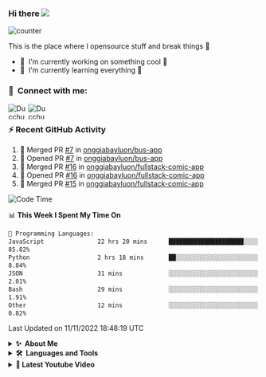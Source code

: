 ### Hi there <img src="https://media.giphy.com/media/hvRJCLFzcasrR4ia7z/giphy.gif" width=25>

![counter](https://enw1qku56qiqbo4.m.pipedream.net)

This is the place where I opensource stuff and break things 🐧

- 🐧 &nbsp;I’m currently working on something cool 🐧
- 🐧 &nbsp;I’m currently learning everything 🐧



### 🔗 &nbsp;Connect with me:

[<img align="left" alt="Ducchuy | YouTube" height="30" width="40" src="https://raw.githubusercontent.com/rahuldkjain/github-profile-readme-generator/master/src/images/icons/Social/youtube.svg" />][youtube]
[<img align="left" alt="Ducchuy | facebook" height="30" width="40" src="https://raw.githubusercontent.com/rahuldkjain/github-profile-readme-generator/master/src/images/icons/Social/facebook.svg" />][facebook]

<br />

### :zap: Recent GitHub Activity

  <!--START_SECTION:activity-->
1. 🎉 Merged PR [#7](https://github.com/onggiabayluon/bus-app/pull/7) in [onggiabayluon/bus-app](https://github.com/onggiabayluon/bus-app)
2. 💪 Opened PR [#7](https://github.com/onggiabayluon/bus-app/pull/7) in [onggiabayluon/bus-app](https://github.com/onggiabayluon/bus-app)
3. 🎉 Merged PR [#16](https://github.com/onggiabayluon/fullstack-comic-app/pull/16) in [onggiabayluon/fullstack-comic-app](https://github.com/onggiabayluon/fullstack-comic-app)
4. 💪 Opened PR [#16](https://github.com/onggiabayluon/fullstack-comic-app/pull/16) in [onggiabayluon/fullstack-comic-app](https://github.com/onggiabayluon/fullstack-comic-app)
5. 🎉 Merged PR [#15](https://github.com/onggiabayluon/fullstack-comic-app/pull/15) in [onggiabayluon/fullstack-comic-app](https://github.com/onggiabayluon/fullstack-comic-app)
  <!--END_SECTION:activity-->
 
 <!--START_SECTION:waka-->
![Code Time](http://img.shields.io/badge/Code%20Time-447%20hrs%2012%20mins-blue)

📊 **This Week I Spent My Time On** 

```text
💬 Programming Languages: 
JavaScript               22 hrs 20 mins      █████████████████████░░░░   85.82% 
Python                   2 hrs 18 mins       ██░░░░░░░░░░░░░░░░░░░░░░░   8.84% 
JSON                     31 mins             ░░░░░░░░░░░░░░░░░░░░░░░░░   2.01% 
Bash                     29 mins             ░░░░░░░░░░░░░░░░░░░░░░░░░   1.91% 
Other                    12 mins             ░░░░░░░░░░░░░░░░░░░░░░░░░   0.82%

```


 Last Updated on 11/11/2022 18:48:19 UTC
<!--END_SECTION:waka-->



<details>
  <summary><b>✨&nbsp;&nbsp;About&nbsp;Me</b></summary>
  <br/>

  I am a Student. 🐧

  **MY Project**
  
  All of my projects are released as open-source on GitHub, this includes some of my GitHub trending projects:
  - [Comic website](https://github.com/onggiabayluon/comic-node-docker) - My first project using nodejs mongodb docker.
  - [Hotel website](https://github.com/onggiabayluon/quanlikhachsan) - School project using python mysql.
  - [and many more &nbsp; ⏩](https://github.com/onggiabayluon?tab=repositories) 
</details>

<details>
  <summary><b>🛠️&nbsp;&nbsp;Languages&nbsp;and&nbsp;Tools</b></summary>
  <br/>
  <p align="left"><a href="https://nodejs.org" target="_blank"> <img src="https://raw.githubusercontent.com/devicons/devicon/master/icons/nodejs/nodejs-original-wordmark.svg" alt="nodejs" width="40"/> </a>
  <a href="https://www.mongodb.com/" target="_blank"> <img src="https://raw.githubusercontent.com/devicons/devicon/master/icons/mongodb/mongodb-original-wordmark.svg" alt="mongodb" width="40"/> </a>
  <a href="https://expressjs.com" target="_blank"> <img src="https://raw.githubusercontent.com/devicons/devicon/master/icons/express/express-original-wordmark.svg" alt="express" width="40"/> </a>
  <a href="https://www.docker.com/" target="_blank"> <img src="https://raw.githubusercontent.com/devicons/devicon/master/icons/docker/docker-original-wordmark.svg" alt="docker" width="40"/> </a>
  <a href="https://www.python.org" target="_blank"> <img src="https://raw.githubusercontent.com/devicons/devicon/master/icons/python/python-original.svg" alt="python" width="40"/> </a>
  <a href="https://www.mysql.com/" target="_blank"> <img src="https://raw.githubusercontent.com/devicons/devicon/master/icons/mysql/mysql-original-wordmark.svg" alt="mysql" width="40"/> </a></p>
</details>

<details>
  <summary><b>🎥 Latest Youtube Video</b></summary>
  <br />
  
  <!-- BLOG-POST-LIST:START -->
- [Tank Mage build | Cult Leader Boss Fight &lpar;Stoneshard&rpar;](https://www.youtube.com/watch?v=OOsMvxEWaFU)
- [Scumbag team &lpar;Super Auto Pets Weekly&rpar;](https://www.youtube.com/watch?v=66VuuFqtLSE)
- [Lv3 Woodpecker &lpar;Super Auto Pets&rpar;](https://www.youtube.com/watch?v=6bydIqsVIKI)
- [Weird mantis team &lpar;Super Auto Pets&rpar;](https://www.youtube.com/watch?v=-c7NeIms4RY)
<!-- BLOG-POST-LIST:END -->
  
</details>

[facebook]: https://www.facebook.com/ducchuy123
[youtube]: https://www.youtube.com/channel/UCN-ZLyAreoGPC5rT4vj7aCw

